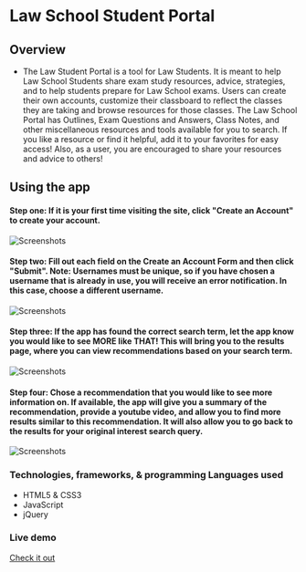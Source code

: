 # Law School Student Portal

## Overview
*  The Law Student Portal is a tool for Law Students. It is meant to help Law School Students share exam study resources, advice, strategies, and to help students prepare for Law School exams. Users can create their own accounts, customize their classboard to reflect the classes they are taking and browse resources for those classes. The Law School Portal has Outlines, Exam Questions and Answers, Class Notes, and other miscellaneous resources and tools available for you to search. If you like a resource or find it helpful, add it to your favorites for easy access! Also, as a user, you are encouraged to share your resources and advice to others!


## Using the app

#### Step one: If it is your first time visiting the site, click "Create an Account" to create your account.
![Screenshots](https://s12.postimg.org/m3ez5nq25/Screen_Shot_2017-07-27_at_10.50.14_AM.png)


#### Step two: Fill out each field on the Create an Account Form and then click "Submit". Note: Usernames must be unique, so if you have chosen a username that is already in use, you will receive an error notification. In this case, choose a different username.

![Screenshots](https://s3.postimg.org/cd5fogrk3/Screen_Shot_2017-07-27_at_10.54.12_AM.png)

#### Step three: If the app has found the correct search term, let the app know you would like to see MORE like THAT! This will bring you to the results page, where you can view recommendations based on your search term.

![Screenshots](https://s14.postimg.org/3l36irj7l/Screen_Shot_2017-05-19_at_11.38.39_AM.png)


#### Step four: Chose a recommendation that you would like to see more information on. If available, the app will give you a summary of the recommendation, provide a youtube video, and allow you to find more results similar to this recommendation. It will also allow you to go back to the results for your original interest search query.

![Screenshots](https://s16.postimg.org/iobrlci1x/Screen_Shot_2017-05-19_at_11.38.55_AM.png)

### Technologies, frameworks, & programming Languages used
* HTML5 & CSS3
* JavaScript
* jQuery



### Live demo

[Check it out](http://allain-capstone.surge.sh)
